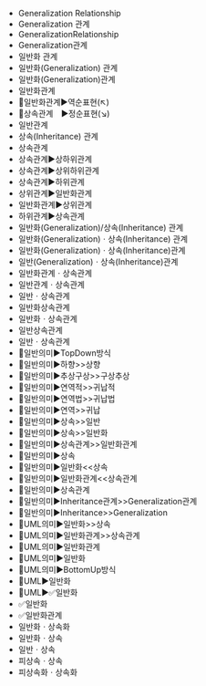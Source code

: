 ﻿- Generalization Relationship
- Generalization 관계
- GeneralizationRelationship
- Generalization관계
- 일반화 관계
- 일반화(Generalization) 관계
- 일반화(Generalization)관계
- 일반화관계
- 🔎일반화관계▶️역순표현(↖)
- 🔎상속관계　▶️정순표현(↘)
- 일반관계
- 상속(Inheritance) 관계
- 상속관계
- 상속관계▶️상하위관계
- 상속관계▶️상위하위관계
- 상속관계▶️하위관계
- 상위관계▶️일반화관계
- 일반화관계▶️상위관계
- 하위관계▶️상속관계
- 일반화(Generalization)/상속(Inheritance) 관계
- 일반화(Generalization)ㆍ상속(Inheritance) 관계
- 일반화(Generalization)ㆍ상속(Inheritance)관계
- 일반(Generalization)ㆍ상속(Inheritance)관계
- 일반화관계ㆍ상속관계
- 일반관계ㆍ상속관계
- 일반ㆍ상속관계
- 일반화상속관계
- 일반화ㆍ상속관계
- 일반상속관계
- 일반ㆍ상속관계
- 📌일반의미▶️TopDown방식
- 📌일반의미▶️하향>>상향
- 📌일반의미▶️추상구상>>구상추상
- 📌일반의미▶️연역적>>귀납적
- 📌일반의미▶️연역법>>귀납법
- 📌일반의미▶️연역>>귀납
- 📌일반의미▶️상속>>일반
- 📌일반의미▶️상속>>일반화
- 📌일반의미▶️상속관계>>일반화관계
- 📌일반의미▶️상속
- 📌일반의미▶️일반화<<상속
- 📌일반의미▶️일반화관계<<상속관계
- 📌일반의미▶️상속관계
- 📌일반의미▶️Inheritance관계>>Generalization관계
- 📌일반의미▶️Inheritance>>Generalization
- 📌UML의미▶️일반화>>상속
- 📌UML의미▶️일반화관계>>상속관계
- 📌UML의미▶️일반화관계
- 📌UML의미▶️일반화
- 📌UML의미▶️BottomUp방식
- 📌UML▶️일반화
- 📌UML▶️✅일반화
- ✅일반화
- ✅일반화관계
- 일반화ㆍ상속화
- 일반화ㆍ상속
- 일반ㆍ상속
- 피상속ㆍ상속
- 피상속화ㆍ상속화